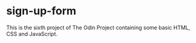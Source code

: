 # sign-up-form
This is the sixth project of The Odin Project containing some basic HTML, CSS and JavaScript.
